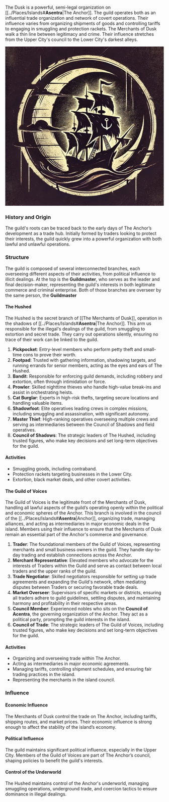 The Dusk is a powerful, semi-legal organization on [[../Places/Islands#**Asentra**|The Anchor]]. The guild operates both as an influential trade organization and network of covert operations. Their influence varies from organizing shipments of goods and controlling tariffs to engaging in smuggling and protection rackets. The Merchants of Dusk walk a thin line between legitimacy and crime. Their influence stretches from the Upper City's council to the Lower City's darkest alleys.

![|350](../../Sources/Dusk_s.webp)

### **History and Origin**

The guild's roots can be traced back to the early days of The Anchor’s development as a trade hub. Initially formed by traders looking to protect their interests, the guild quickly grew into a powerful organization with both lawful and unlawful operations.
### **Structure**
The guild is composed of several interconnected branches, each overseeing different aspects of their activities, from political influence to illicit dealings. At the top is the **Guildmaster**, who serves as the leader and final decision-maker, representing the guild's interests in both legitimate commerce and criminal enterprise.
Both of those branches are overseer by the same person, the **Guildmaster**

#### **The Hushed** 
The Hushed is the secret branch of [[The Merchants of Dusk]], operation in the shadows of [[../Places/Islands#**Asentra**|The Anchor]]. This arm us responsible for the illegal's dealings of the guild, from smuggling to extortion and secret trade. They carry out operations silently, ensuring no trace of their work can be linked to the guild. 

1. **Pickpocket**: Entry-level members who perform petty theft and small-time cons to prove their worth.
2. **Footpad**: Trusted with gathering information, shadowing targets, and running errands for senior members, acting as the eyes and ears of The Hushed.
3. **Bandit**: Responsible for enforcing guild demands, including robbery and extortion, often through intimidation or force.
4. **Prowler**: Skilled nighttime thieves who handle high-value break-ins and assist in orchestrating heists.
5. **Cat Burglar**: Experts in high-risk thefts, targeting secure locations and handling valuable items.
6. **Shadowfoot**: Elite operatives leading crews in complex missions, including smuggling and assassination, with significant autonomy.
7. **Master Thief**: High-ranking operatives overseeing multiple crews and serving as intermediaries between the Council of Shadows and field operatives.
8. **Council of Shadows**: The strategic leaders of The Hushed, including trusted figures, who make key decisions and set long-term objectives for the guild.

#### Activities
- Smuggling goods, including contraband.
- Protection rackets targeting businesses in the Lower City.
- Extortion, black market deals, and other covert activities.

#### **The Guild of Voices**
The Guild of Voices is the legitimate front of the Merchants of Dusk, handling all lawful aspects of the guild’s operating openly within the political and economic spheres of the Anchor. This branch is involved in the council of the [[../Places/Islands#**Asentra**|Anchor]], organizing trade, managing alliances, and acting as intermediaries in major economic deals in the island. Members using their influence to ensure that the Merchants of Dusk remain an essential part of the Anchor's commerce and governance.

1. **Trader**: The foundational members of the Guild of Voices, representing merchants and small business owners in the guild. They handle day-to-day trading and establish connections across the Anchor.
2. **Merchant Representative**: Elevated members who advocate for the interests of Traders within the Guild and serve as contact between local traders and the upper ranks of the guild.
3. **Trade Negotiator**: Skilled negotiators responsible for setting up trade agreements and expanding the Guild's network, often mediating disputes between Traders or securing favorable trade deals.
4. **Market Overseer**: Supervisors of specific markets or districts, ensuring all traders adhere to guild guidelines, settling disputes, and maintaining harmony and profitability in their respective areas.
5. **Council Member**: Experienced nobles who sits on the **Council of Acentra**, the governing organization of the Anchor. They act as a political party, prompting the guild interests in the island.
6. **Council of Trade**: The strategic leaders of The Guild of Voices, including trusted figures, who make key decisions and set long-term objectives for the guild.
#### Activities
- Organizing and overseeing trade within The Anchor.
- Acting as intermediaries in major economic agreements.
- Managing tariffs, controlling shipment schedules, and ensuring fair trading practices in the island.
- Representing the merchants in the island council.


### **Influence**
#### **Economic Influence**
The Merchants of Dusk control the trade on The Anchor, including tariffs, shipping routes, and market prices. Their economic influence is strong enough to affect the stability of the island’s economy.

#### **Political Influence**
The guild maintains significant political influence, especially in the Upper City. Members of the Guild of Voices are part of The Anchor’s council, shaping policies to benefit the guild's interests.

#### **Control of the Underworld**
The Hushed maintains control of the Anchor's underworld, managing smuggling operations, underground trade, and coercion tactics to ensure dominance in illegal dealings.

